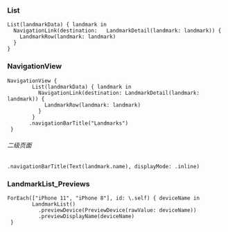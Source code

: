 ### List

    List(landmarkData) { landmark in
      NavigationLink(destination:   LandmarkDetail(landmark: landmark)) {
        LandmarkRow(landmark: landmark)
      }
    }
    
### NavigationView

	NavigationView {
	        List(landmarkData) { landmark in
	          NavigationLink(destination: LandmarkDetail(landmark: landmark)) {
	            LandmarkRow(landmark: landmark)
	          }
	        }
	       .navigationBarTitle("Landmarks")
	 } 
	 
	 
###### 二级页面

    .navigationBarTitle(Text(landmark.name), displayMode: .inline)
	    
	 
### LandmarkList_Previews	 
	
	ForEach(["iPhone 11", "iPhone 8"], id: \.self) { deviceName in
	        LandmarkList()
	          .previewDevice(PreviewDevice(rawValue: deviceName))
	          .previewDisplayName(deviceName)
	 }